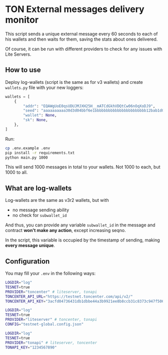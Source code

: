 # TON External messages delivery monitor

This script sends a unique external message every 60 seconds to each of his wallets and then waits for them, saving the stats about ones delivered.

Of course, it can be run with different providers to check for any issues with Lite Servers.

## How to use

Deploy log-wallets (script is the same as for v3 wallets) and create `wallets.py` file with your new loggers:

```python
wallets = [
    {
        "addr": "EQAWgUoE0qsUDUJMJXH25H__mATCdGkhVDQtCw06nOqXoDJ9",
        "seed": "aaaaaaaaaa30d3d04bbf6e1bbbbbbbbbbbbbbbbbbbbbbb12bab1d0ae1deccccc",
        "wallet": None,
        "sk": None,
    },
]
```

Run:

```bash
cp .env.example .env 
pip install -r requirements.txt
python main.py 1000
```

This will send 1000 messages in total to your wallets. Not 1000 to each, but 1000 to all.

## What are log-wallets

Log-wallets are the same as v3r2 wallets, but with
- no message sending ability
- no check for `subwallet_id`

And thus, you can provide any variable `subwallet_id` in the message and contract **won't make any action**, except increasing seqno.

In the script, this variable is occupied by the timestamp of sending, making **every message unique**.

## Configuration

You may fill your `.env` in the following ways:

```bash
LOGDIR="log"
TESNET=true
PROVIDER="toncenter" # liteserver, tonapi
TONCENTER_API_URL="https://testnet.toncenter.com/api/v2/"
TONCENTER_API_KEY="3acfd04736431db1dbbe44a3b9921ee8b8ccb31c8373c947f5066a43afb0451b"
```

```bash
LOGDIR="log"
TESNET=true
PROVIDER="liteserver" # toncenter, tonapi
CONFIG="testnet-global.config.json"
```

```bash
LOGDIR="log"
TESNET=true
PROVIDER="tonapi" # liteserver, toncenter 
TONAPI_KEY="1234567890"
```
